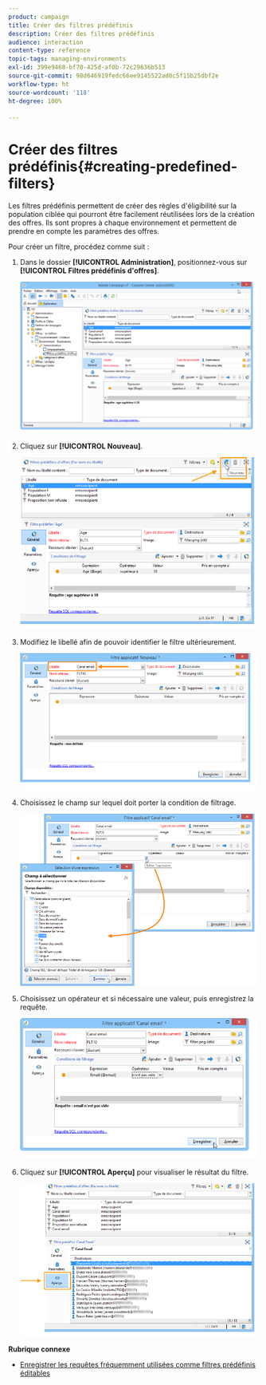 ```yaml
---
product: campaign
title: Créer des filtres prédéfinis
description: Créer des filtres prédéfinis
audience: interaction
content-type: reference
topic-tags: managing-environments
exl-id: 399e9468-bf70-425d-af0b-72c29636b513
source-git-commit: 98d646919fedc66ee9145522ad0c5f15b25dbf2e
workflow-type: ht
source-wordcount: '118'
ht-degree: 100%

---
```


# Créer des filtres prédéfinis{#creating-predefined-filters}

Les filtres prédéfinis permettent de créer des règles d&#39;éligibilité sur la population ciblée qui pourront être facilement réutilisées lors de la création des offres. Ils sont propres à chaque environnement et permettent de prendre en compte les paramètres des offres.

Pour créer un filtre, procédez comme suit :

1. Dans le dossier **[!UICONTROL Administration]**, positionnez-vous sur **[!UICONTROL Filtres prédéfinis d&#39;offres]**.

   ![](assets/offer_filter_create_005.png)

1. Cliquez sur **[!UICONTROL Nouveau]**.

   ![](assets/offer_filter_create_001.png)

1. Modifiez le libellé afin de pouvoir identifier le filtre ultérieurement.

   ![](assets/offer_filter_create_002.png)

1. Choisissez le champ sur lequel doit porter la condition de filtrage.

   ![](assets/offer_filter_create_003.png)

1. Choisissez un opérateur et si nécessaire une valeur, puis enregistrez la requête.

   ![](assets/offer_filter_create_004.png)

1. Cliquez sur **[!UICONTROL Aperçu]** pour visualiser le résultat du filtre.

   ![](assets/offer_filter_create_006.png)

**Rubrique connexe**

* [Enregistrer les requêtes fréquemment utilisées comme filtres prédéfinis éditables](https://helpx.adobe.com/fr/campaign/kb/simplifying-campaign-management-acc.html#Savefrequentlyusedqueriesaseditablepredefinedfilters)
